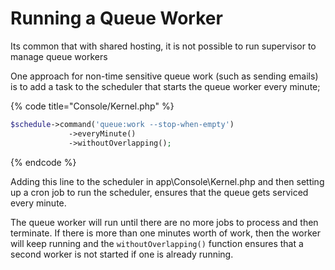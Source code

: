 # Running a Queue Worker

Its common that with shared hosting, it is not possible to run supervisor to manage queue workers

One approach for non-time sensitive queue work (such as sending emails) is to add a task to the scheduler that starts the queue worker every minute;

{% code title="Console/Kernel.php" %}
```php
$schedule->command('queue:work --stop-when-empty')
             ->everyMinute()
             ->withoutOverlapping();
```
{% endcode %}

Adding this line to the scheduler in app\Console\Kernel.php and then setting up a cron job to run the scheduler, ensures that the queue gets serviced every minute.

The queue worker will run until there are no more jobs to process and then terminate.  If there is more than one minutes worth of work, then the worker will keep running and the `withoutOverlapping()` function ensures that a second worker is not started if one is already running.
